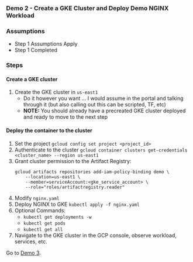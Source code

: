 ### Demo 2 - Create a GKE Cluster and Deploy Demo NGINX Workload

### Assumptions
- Step 1 Assumptions Apply
- Step 1 Completed

### Steps
#### Create a GKE cluster
1. Create the GKE cluster in `us-east1`
    - Do it however you want ... I would assume in the portal and talking through it (but also calling out this can be scripted, TF, etc)
    - <b>NOTE:</b> You should already have a precreated GKE cluster deployed and ready to move to the next step

#### Deploy the container to the cluster
1. Set the project `gcloud config set project <project_id>`
2. Authenticate to the cluster `gcloud container clusters get-credentials <cluster_name> --region us-east1`
3. Grant cluster permission to the Artifact Registry: 
    ```
    gcloud artifacts repositories add-iam-policy-binding demo \
        --location=us-east1 \
        --member=serviceAccount:<gke_service_account> \
        --role="roles/artifactregistry.reader"
    ```
4. Modify `nginx.yaml`
5. Deploy NGINX to GKE `kubectl apply -f nginx.yaml`
6. Optional Commands: 
    - `kubectl get deployments -w`
    - `kubectl get pods`
    - `kubectl get all`
7. Navigate to the GKE cluster in the GCP console, observe workload, services, etc. 

Go to [Demo 3](https://github.com/albertwo1978/gke101-demos/tree/main/demo_3).